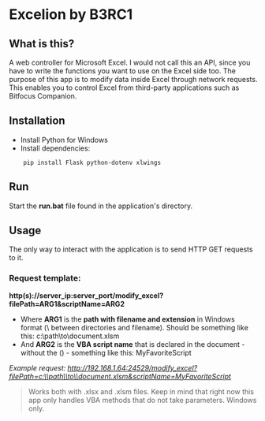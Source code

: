 # Excelion by B3RC1

## What is this?
A web controller for Microsoft Excel. I would not call this an API, since you have to write the functions you want to use on the Excel side too. 
The purpose of this app is to modify data inside Excel through network requests. This enables you to control Excel from third-party applications such as Bitfocus Companion.

## Installation
- Install Python for Windows
- Install dependencies:
```
    pip install Flask python-dotenv xlwings
```

## Run
Start the **run.bat** file found in the application's directory.

## Usage
The only way to interact with the application is to send HTTP GET requests to it.

### Request template:
**http(s)://server_ip:server_port/modify_excel?filePath=ARG1&scriptName=ARG2**
- Where **ARG1** is the **path with filename and extension** in Windows format (\\ between directories and filename). Should be something like this: c:\\path\\to\\document.xlsm
- And **ARG2** is the **VBA script name** that is declared in the document - without the () - something like this: MyFavoriteScript

*Example request:*
*http://192.168.1.64:24529/modify_excel?filePath=c:\\path\\to\\document.xlsm&scriptName=MyFavoriteScript*

> Works both with .xlsx and .xlsm files.
> Keep in mind that right now this app only handles VBA methods that do not take parameters.
> Windows only.